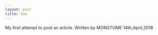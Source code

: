 ```yaml
---
layout: post
title: Yoo
---
```


My first attempt to post an article.
Written by MONSTUME 14th,April,2018
